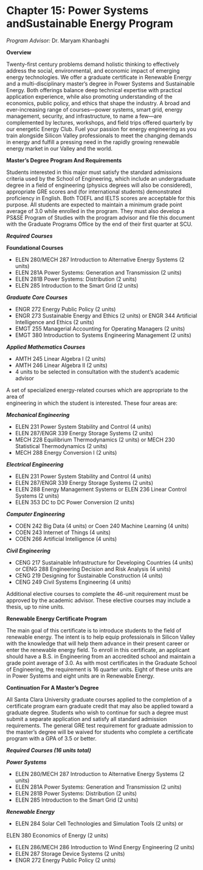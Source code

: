 # Chapter 15: Power Systems andSustainable Energy Program

_Program Advisor:_ Dr. Maryam Khanbaghi

**Overview**

Twenty-first century problems demand holistic thinking to effectively address the social, environmental, and economic impact of emerging energy technologies. We offer a graduate certificate in Renewable Energy and a multi-disciplinary master’s degree in Power Systems and Sustainable Energy. Both offerings balance deep technical expertise with practical application experience, while also promoting understanding of the economics, public policy, and ethics that shape the industry. A broad and ever-increasing range of courses—power systems, smart grid, energy management, security, and infrastructure, to name a few—are complemented by lectures, workshops, and field trips offered quarterly by our energetic Energy Club. Fuel your passion for energy engineering as you train alongside Silicon Valley professionals to meet the changing demands in energy and fulfill a pressing need in the rapidly growing renewable energy market in our Valley and the world.

**Master’s Degree Program And Requirements**

Students interested in this major must satisfy the standard admissions criteria used by the School of Engineering, which include an undergraduate degree in a field of engineering \(physics degrees will also be considered\), appropriate GRE scores and \(for international students\) demonstrated proficiency in English. Both TOEFL and IELTS scores are acceptable for this purpose. All students are expected to maintain a minimum grade point average of 3.0 while enrolled in the program. They must also develop a PS&SE Program of Studies with the program advisor and file this document with the Graduate Programs Office by the end of their first quarter at SCU.

_**Required Courses**_

**Foundational Courses**

* ELEN 280/MECH 287 Introduction to Alternative Energy Systems \(2 units\)
* ELEN 281A Power Systems: Generation and Transmission \(2 units\)
* ELEN 281B Power Systems: Distribution \(2 units\)
* ELEN 285 Introduction to the Smart Grid \(2 units\)

_**Graduate Core Courses**_

* ENGR 272 Energy Public Policy \(2 units\)
* ENGR 273 Sustainable Energy and Ethics \(2 units\) or ENGR 344 Artificial Intelligence and Ethics \(2 units\)
* EMGT 255 Managerial Accounting for Operating Managers \(2 units\)
* EMGT 380 Introduction to Systems Engineering Management \(2 units\)

_**Applied Mathematics Courses**_

* AMTH 245 Linear Algebra I \(2 units\)
* AMTH 246 Linear Algebra II \(2 units\)
* 4 units to be selected in consultation with the student’s academic advisor

A set of specialized energy-related courses which are appropriate to the area of  
engineering in which the student is interested. These four areas are:

_**Mechanical Engineering**_

* ELEN 231 Power System Stability and Control \(4 units\)
* ELEN 287/ENGR 339 Energy Storage Systems \(2 units\)
* MECH 228 Equilibrium Thermodynamics \(2 units\) or MECH 230 Statistical Thermodynamics \(2 units\)
* MECH 288 Energy Conversion I \(2 units\)

_**Electrical Engineering**_

* ELEN 231 Power System Stability and Control \(4 units\)
* ELEN 287/ENGR 339 Energy Storage Systems \(2 units\)
* ELEN 288 Energy Management Systems or ELEN 236 Linear Control Systems \(2 units\)
* ELEN 353 DC to DC Power Conversion \(2 units\)

_**Computer Engineering**_

* COEN 242 Big Data \(4 units\) or Coen 240 Machine Learning \(4 units\)
* COEN 243 Internet of Things \(4 units\)
* COEN 266 Artificial Intelligence \(4 units\)

_**Civil Engineering**_

* CENG 217 Sustainable Infrastructure for Developing Countries \(4 units\) or CENG 288 Engineering Decision and Risk Analysis \(4 units\)
* CENG 219 Designing for Sustainable Construction \(4 units\)
* CENG 249 Civil Systems Engineering \(4 units\)

Additional elective courses to complete the 46-unit requirement must be approved by the academic advisor. These elective courses may include a thesis, up to nine units.

**Renewable Energy Certificate Program**

The main goal of this certificate is to introduce students to the field of renewable energy. The intent is to help equip professionals in Silicon Valley with the knowledge that will help them advance in their present career or enter the renewable energy field. To enroll in this certificate, an applicant should have a B.S. in Engineering from an accredited school and maintain a grade point average of 3.0. As with most certificates in the Graduate School of Engineering, the requirement is 16 quarter units. Eight of these units are in Power Systems and eight units are in Renewable Energy.

**Continuation For A Master’s Degree**

All Santa Clara University graduate courses applied to the completion of a certificate program earn graduate credit that may also be applied toward a graduate degree. Students who wish to continue for such a degree must submit a separate application and satisfy all standard admission requirements. The general GRE test requirement for graduate admission to the master’s degree will be waived for students who complete a certificate program with a GPA of 3.5 or better.

_**Required Courses \(16 units total\)**_

_**Power Systems**_

* ELEN 280/MECH 287 Introduction to Alternative Energy Systems \(2 units\)
* ELEN 281A Power Systems: Generation and Transmission \(2 units\)
* ELEN 281B Power Systems: Distribution \(2 units\)
* ELEN 285 Introduction to the Smart Grid \(2 units\)

_**Renewable Energy**_

* ELEN 284 Solar Cell Technologies and Simulation Tools \(2 units\) or

ELEN 380 Economics of Energy \(2 units\)

* ELEN 286/MECH 286 Introduction to Wind Energy Engineering \(2 units\)
* ELEN 287 Storage Device Systems \(2 units\)
* ENGR 272 Energy Public Policy \(2 units\)


